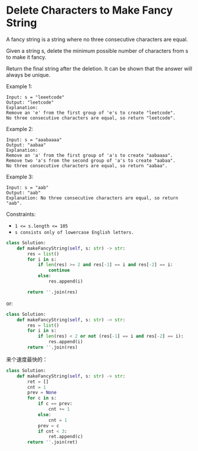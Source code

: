 # Delete Characters to Make Fancy String

A fancy string is a string where no three consecutive characters are equal.

Given a string s, delete the minimum possible number of characters from s to make it fancy.

Return the final string after the deletion. It can be shown that the answer will always be unique.


Example 1:

```text
Input: s = "leeetcode"
Output: "leetcode"
Explanation:
Remove an 'e' from the first group of 'e's to create "leetcode".
No three consecutive characters are equal, so return "leetcode".
```

Example 2:

```text
Input: s = "aaabaaaa"
Output: "aabaa"
Explanation:
Remove an 'a' from the first group of 'a's to create "aabaaaa".
Remove two 'a's from the second group of 'a's to create "aabaa".
No three consecutive characters are equal, so return "aabaa".
```

Example 3:

```text
Input: s = "aab"
Output: "aab"
Explanation: No three consecutive characters are equal, so return "aab".
```

Constraints:

- `1 <= s.length <= 105`
- `s consists only of lowercase English letters.`

```python
class Solution:
    def makeFancyString(self, s: str) -> str:
        res = list()
        for i in s:
            if len(res) >= 2 and res[-1] == i and res[-2] == i:
                continue
            else:
                res.append(i)

        return ''.join(res)
```

or:

```python
class Solution:
    def makeFancyString(self, s: str) -> str:
        res = list()
        for i in s:
            if len(res) < 2 or not (res[-1] == i and res[-2] == i):
                res.append(i)
        return ''.join(res)
```

来个速度最快的：

```python
class Solution:
    def makeFancyString(self, s: str) -> str:
        ret = []
        cnt = 1
        prev = None
        for c in s:
            if c == prev:
                cnt += 1
            else:
                cnt = 1
            prev = c
            if cnt < 3:
                ret.append(c)
        return ''.join(ret)
```
